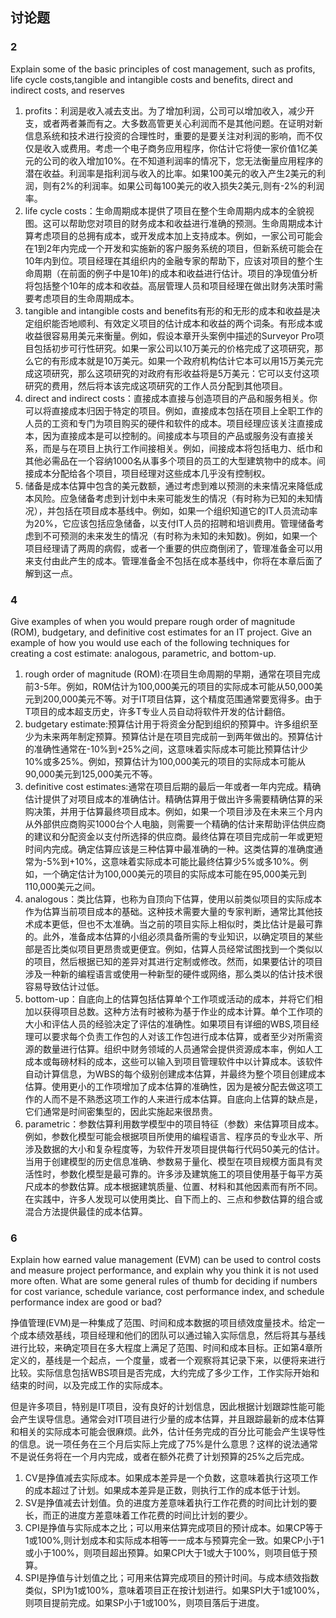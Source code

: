 ## 讨论题

### 2

Explain some of the basic principles of cost management, such as profits, life cycle costs,tangible and intangible costs and benefits, direct and indirect costs, and reserves

1. profits：利润是收入减去支出。为了增加利润，公司可以增加收入，减少开支，或者两者兼而有之。大多数高管更关心利润而不是其他问题。在证明对新信息系统和技术进行投资的合理性时，重要的是要关注对利润的影响，而不仅仅是收入或费用。考虑一个电子商务应用程序，你估计它将使一家价值1亿美元的公司的收入增加10%。在不知道利润率的情况下，您无法衡量应用程序的潜在收益。利润率是指利润与收入的比率。如果100美元的收入产生2美元的利润，则有2%的利润率。如果公司每100美元的收入损失2美元,则有-2%的利润率。
2.  life cycle costs：生命周期成本提供了项目在整个生命周期内成本的全貌视图。这可以帮助您对项目的财务成本和收益进行准确的预测。生命周期成本计算考虑项目的总拥有成本，或开发成本加上支持成本。例如，一家公司可能会在1到2年内完成一个开发和实施新的客户服务系统的项目，但新系统可能会在10年内到位。项目经理在其组织内的金融专家的帮助下，应该对项目的整个生命周期（在前面的例子中是10年)的成本和收益进行估计。项目的净现值分析将包括整个10年的成本和收益。高层管理人员和项目经理在做出财务决策时需要考虑项目的生命周期成本。
3. tangible and intangible costs and benefits有形的和无形的成本和收益是决定组织能否地顺利、有效定义项目的估计成本和收益的两个词条。有形成本或收益很容易用美元来衡量。例如，假设本章开头案例中描述的Surveyor Pro项目包括初步可行性研究。如果一家公司以10万美元的价格完成了这项研究，那么它的有形成本就是10万美元。如果一个政府机构估计它本可以用15万美元完成这项研究，那么这项研究的对政府有形收益将是5万美元：它可以支付这项研究的费用，然后将本该完成这项研究的工作人员分配到其他项目。
4. direct and indirect costs：直接成本直接与创造项目的产品和服务相关。你可以将直接成本归因于特定的项目。例如，直接成本包括在项目上全职工作的人员的工资和专门为项目购买的硬件和软件的成本。项目经理应该关注直接成本，因为直接成本是可以控制的。间接成本与项目的产品或服务没有直接关系，而是与在项目上执行工作间接相关。例如，间接成本将包括电力、纸巾和其他必需品在一个容纳1000名从事多个项目的员工的大型建筑物中的成本。间接成本分配给各个项目，项目经理对这些成本几乎没有控制权。
5. 储备是成本估算中包含的美元数额，通过考虑到难以预测的未来情况来降低成本风险。应急储备考虑到计划中未来可能发生的情况（有时称为已知的未知情况），并包括在项目成本基线中。例如，如果一个组织知道它的IT人员流动率为20%，它应该包括应急储备，以支付IT人员的招聘和培训费用。管理储备考虑到不可预测的未来发生的情况（有时称为未知的未知数)。例如，如果一个项目经理请了两周的病假，或者一个重要的供应商倒闭了，管理准备金可以用来支付由此产生的成本。管理准备金不包括在成本基线中，你将在本章后面了解到这一点。

### 4

Give examples of when you would prepare rough order of magnitude (ROM), budgetary, and definitive cost estimates for an IT project. Give an example of how you would use each of the following techniques for creating a cost estimate: analogous, parametric, and bottom-up.

1.  rough order of magnitude (ROM):在项目生命周期的早期，通常在项目完成前3-5年。例如，R0M估计为100,000美元的项目的实际成本可能从50,000美元到200,000美元不等。对于IT项目估算，这个精度范围通常要宽得多。由于T项目的成本超支历史，许多T专业人员自动将软件开发的估计翻倍。
2. budgetary estimate:预算估计用于将资金分配到组织的预算中。许多组织至少为未来两年制定预算。预算估计是在项目完成前一到两年做出的。预算估计的准确性通常在-10%到+25%之间，这意味着实际成本可能比预算估计少10%或多25%。例如，预算估计为100,000美元的项目的实际成本可能从90,000美元到125,000美元不等。
3. definitive cost estimates:通常在项目后期的最后一年或者一年内完成。精确估计提供了对项目成本的准确估计。精确估算用于做出许多需要精确估算的采购决策，并用于估算最终项目成本。例如，如果一个项目涉及在未来三个月内从外部供应商购买1000台个人电脑，则需要一个精确的估计来帮助评估供应商的建议和分配资金以支付所选择的供应商。最终估算在项目完成前一年或更短时间内完成。确定估算应该是三种估算中最准确的一种。这类估算的准确度通常为-5%到+10%，这意味着实际成本可能比最终估算少5%或多10%。例如，一个确定估计为100,000美元的项目的实际成本可能在95,000美元到110,000美元之间。
4. analogous：类比估算，也称为自顶向下估算，使用以前类似项目的实际成本作为估算当前项目成本的基础。这种技术需要大量的专家判断，通常比其他技术成本更低，但也不太准确。当之前的项目实际上相似时，类比估计是最可靠的。此外，准备成本估算的小组必须具备所需的专业知识，以确定项目的某些部是否比类似项目更昂贵或更便宜。例如，估算人员经常试图找到一个类似以的项目，然后根据已知的差异对其进行定制或修改。然而，如果要估计的项目涉及一种新的编程语言或使用一种新型的硬件或网络，那么类以的估计技术很容易导致估计过低。
5.  bottom-up：自底向上的估算包括估算单个工作项或活动的成本，并将它们相加以获得项目总数。这种方法有时被称为基于作业的成本计算。单个工作项的大小和评估人员的经验决定了评估的准确性。如果项目有详细的WBS,项目经理可以要求每个负责工作包的人对该工作包进行成本估算，或者至少对所需资源的数量进行估算。组织中财务领域的人员通常会提供资源成本率，例如人工成本或每磅材料的成本，这些可以输入到项目管理软件中以计算成本。该软件自动计算信息，为WBS的每个级别创建成本估算，并最终为整个项目创建成本估算。使用更小的工作项增加了成本估算的准确性，因为是被分配去做这项工作的人而不是不熟悉这项工作的人来进行成本估算。自底向上估算的缺点是，它们通常是时间密集型的，因此实施起来很昂贵。
6.  parametric：参数估算利用数学模型中的项目特征（参数）来估算项目成本。例如，参数化模型可能会根据项目所使用的编程语言、程序员的专业水平、所涉及数据的大小和复杂程度等，为软件开发项目提供每行代码50美元的估计。当用于创建模型的历史信息准确、参数易于量化、模型在项目规模方面具有灵活性时，参数化模型是最可靠的。许多涉及建筑施工的项目使用基于每平方英尺成本的参数估算。成本根据建筑质量、位置、材料和其他因素而有所不同。在实践中，许多人发现可以使用类比、自下而上的、三点和参数估算的组合或混合方法提供最佳的成本估算。

### 6

Explain how earned value management (EVM) can be used to control costs and measure project performance, and explain why you think it is not used more often. What are some general rules of thumb for deciding if numbers for cost variance, schedule variance, cost performance index, and schedule performance index are good or bad?

挣值管理(EVM)是一种集成了范围、时间和成本数据的项目绩效度量技术。给定一个成本绩效基线，项目经理和他们的团队可以通过输入实际信息，然后将其与基线进行比较，来确定项目在多大程度上满足了范围、时间和成本目标。正如第4章所定义的，基线是一个起点，一个度量，或者一个观察将其记录下来，以便将来进行比较。实际信息包括WBS项目是否完成，大约完成了多少工作，工作实际开始和结束的时间，以及完成工作的实际成本。

但是许多项目，特别是IT项目，没有良好的计划信息，因此根据计划跟踪性能可能会产生误导信息。通常会对IT项目进行少量的成本估算，并且跟踪最新的成本估算和相关的实际成本可能会很麻烦。此外，估计任务完成的百分比可能会产生误导性的信息。说一项任务在三个月后实际上完成了75%是什么意思？这样的说法通常不是说任务将在一个月内完成，或者在额外花费了计划预算的25%之后完成。

1. CV是挣值减去实际成本。如果成本差异是一个负数，这意味着执行这项工作的成本超过了计划。如果成本差异是正数，则执行工作的成本低于计划。
2. SV是挣值减去计划值。负的进度方差意味着执行工作花费的时间比计划的要长，而正的进度方差意味着工作花费的时间比计划的要少。
3. CPI是挣值与实际成本之比；可以用来估算完成项目的预计成本。如果CP等于1或100%,则计划成本和实际成本相等一一成本与预算完全一致。如果CP小于1或小于100%，则项目超出预算。如果CPI大于1或大于100%，则项目低于预算。
4. SPI是挣值与计划值之比；可用来估算完成项目的预计时间。与成本绩效指数类似，SPI为1或100%，意味着项目正在按计划进行。如果SPI大于1或100%，则项目提前完成。如果SP小于1或100%，则项目落后于进度。